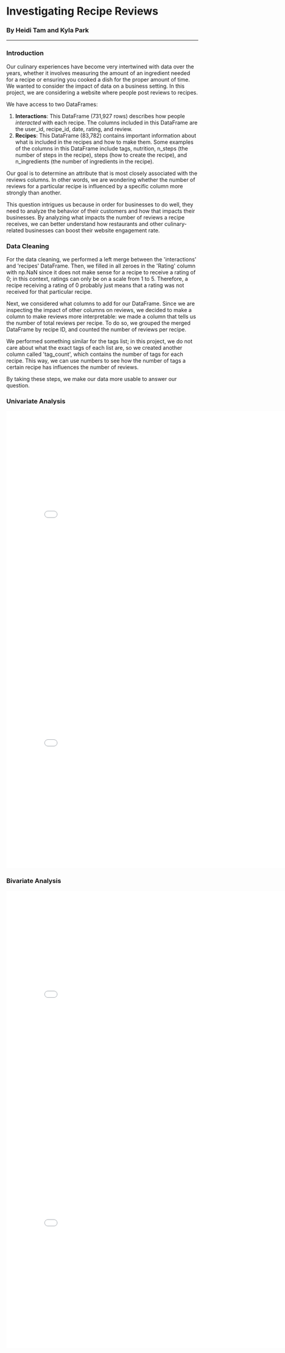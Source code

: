# Investigating Recipe Reviews

### By Heidi Tam and Kyla Park

---

### Introduction

Our culinary experiences have become very intertwined with data over the years,
whether it involves measuring the amount of an ingredient needed for
a recipe or ensuring you cooked a dish for the proper amount of time. We wanted
to consider the impact of data on a business setting. In this project, we are
considering a website where people post reviews to recipes.

We have access to two DataFrames:

1. **Interactions**: This DataFrame (731,927 rows) describes how people
   _interacted_ with each recipe. The columns included in this DataFrame are
   the user_id, recipe_id, date, rating, and review.
2. **Recipes**: This DataFrame (83,782) contains important information about what is
   included in the recipes and how to make them. Some examples of the columns
   in this DataFrame include tags, nutrition, n_steps (the number of steps in
   the recipe), steps (how to create the recipe), and n_ingredients (the number
   of ingredients in the recipe).

Our goal is to determine an attribute that is most closely associated with the
reviews columns. In other words, we are wondering whether the number of reviews
for a particular recipe is influenced by a specific column more strongly than
another.

This question intrigues us because in order for businesses to do well, they need
to analyze the behavior of their customers and how that impacts their businesses.
By analyzing what impacts the number of reviews a recipe receives, we can better
understand how restaurants and other culinary-related businesses can boost their
website engagement rate.

### Data Cleaning

For the data cleaning, we performed a left merge between the 'interactions'
and 'recipes' DataFrame. Then, we filled in all zeroes in the 'Rating' column
with np.NaN since it does not make sense for a recipe to receive a rating of
0; in this context, ratings can only be on a scale from 1 to 5. Therefore, a recipe
receiving a rating of 0 probably just means that a rating was not received for
that particular recipe.

Next, we considered what columns to add for our DataFrame. Since we are inspecting
the impact of other columns on reviews, we decided to make a column to make
reviews more interpretable: we made a column that tells us the number of total
reviews per recipe. To do so, we grouped the merged DataFrame by recipe ID,
and counted the number of reviews per recipe.

We performed something similar for the tags list; in this project, we do not
care about what the exact tags of each list are, so we created another column
called 'tag_count', which contains the number of tags for each recipe. This
way, we can use numbers to see how the number of tags a certain recipe has
influences the number of reviews.

By taking these steps, we make our data more usable to answer our question.

### Univariate Analysis

<iframe src="assets/univariate_plot1.html" width=800 height=600 frameBorder=0></iframe>

<iframe src="assets/univariate_plot2.html" width=800 height=600 frameBorder=0></iframe>

### Bivariate Analysis

<iframe src="assets/bivariate_plot1.html" width=800 height=600 frameBorder=0></iframe>

<iframe src="assets/bivariate_plot2.html" width=800 height=600 frameBorder=0></iframe>
